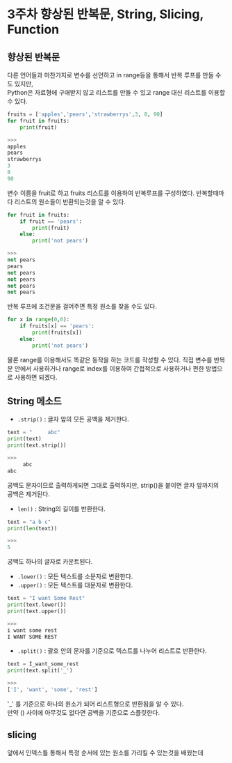 # 3주차 향상된 반복문, String, Slicing, Function
## 향상된 반복문
다른 언어들과 마찬가지로 변수를 선언하고 in range등을 통해서 반복 루프를 만들 수도 있지만,
<br>Python은 자료형에 구애받지 않고 리스트를 만들 수 있고 range 대신 리스트를 이용할 수 있다.
```python
fruits = ['apples','pears','strawberrys',3, 8, 90]
for fruit in fruits:
    print(fruit)
```
```python
>>>
apples
pears
strawberrys
3
8
90
```
변수 이름을 fruit로 하고 fruits 리스트를 이용하여 반복루프를 구성하였다. 반복할때마다 리스트의 원소들이 반환되는것을 알 수 있다.
```python
for fruit in fruits:
    if fruit == 'pears':
        print(fruit)
    else:
        print('not pears')
```
```python
>>>
not pears
pears
not pears
not pears
not pears
not pears
```
반복 루프에 조건문을 걸어주면 특정 원소를 찾을 수도 있다.
```python
for x in range(0,6):
    if fruits[x] == 'pears':
        print(fruits[x])
    else:
        print('not pears')
```
물론 range를 이용해서도 똑같은 동작을 하는 코드를 작성할 수 있다. 직접 변수를 반복문 안에서 사용하거나 range로 index를 이용하여 간접적으로 사용하거나 편한 방법으로 사용하면 되겠다.

## String 메소드
 - `.strip()` : 글자 앞의 모든 공백을 제거한다.
```python
text = "     abc"
print(text)
print(text.strip())
```
```python
>>>
     abc
abc
```
공백도 문자이므로 출력하게되면 그대로 출력하지만, strip()을 붙이면 글자 앞까지의 공백은 제거된다.
 - `len()` : String의 길이를 반환한다.
```python
text = "a b c"
print(len(text))
```
```python
>>>
5
```
공백도 하나의 글자로 카운트된다.
 - `.lower()` : 모든 텍스트를 소문자로 변환한다.
 - `.upper()` : 모든 텍스트를 대문자로 변환한다.
```python
text = "I want Some Rest"
print(text.lower())
print(text.upper())
```
```python
>>>
i want some rest
I WANT SOME REST
```
- `.split()` : 괄호 안의 문자를 기준으로 텍스트를 나누어 리스트로 반환한다.
```python
text = I_want_some_rest
print(text.split('_')
```
```python
>>>
['I', 'want', 'some', 'rest']
```
'_' 를 기준으로 하나의 원소가 되어 리스트형으로 반환됨을 알 수 있다.
<br>만약 () 사이에 아무것도 없다면 공백을 기준으로 스플릿한다.
## slicing
앞에서 인덱스틀 통해서 특정 순서에 있는 원소를 가리킬 수 있는것을 배웠는데 
